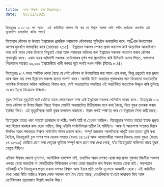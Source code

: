 ```yaml
---
title:  ভাগ্য নিৰূপণ কৰা সিদ্ধান্তসমূহ।
date:   05/11/2025
---
```


`যিহোচূৱাঃ ৮:১-২৯ পদ পঢ়ক। এই কাহিনীয়ে আমাক কি কয় যে ঈশ্বৰে আমাৰ অতি গভীৰ ব্যৰ্থতাক কেনেকৈ এটা সুযোগলৈ ৰূপান্তৰিত কৰিব পাৰে?`

যিহোৱাৰ কৌশল বা উপায়ে ইস্ৰায়েলৰ প্ৰাৰম্ভিক পৰাজয়ক কৌশলগত সুবিধালৈ ৰূপান্তৰিত কৰে, আËখাৰ উপত্যকাক আশাৰ দুৱাৰলৈ ৰূপান্তৰিত কৰে (হোচেয়াঃ ২:১৫)। ইস্ৰায়েল সকলৰ ওপৰত প্ৰথম জয়লাভ কৰি অত্যাধিক আত্মবিশ্বাস লাভ কৰি অয়ৰ লোক বিলাকে পিছুৱাই যোৱা আৰু পৰাজয়ৰ অভিনয় কৰা ইস্ৰায়েল সকলক আক্ৰমণ কৰাৰ কৌশল পুনৰাবৃত্তি কৰে। এবাৰ অয়ৰ অধিবাসী সকলক তেওঁলোকৰ দূৰ্গৰ পৰা প্ৰলোভিত কৰি উলিয়াই অনাৰ পিছত, নগৰখনৰ পিছফালে অৱস্থত ৩০,০০০ ইস্ৰায়েলীয়ে খালী নগৰত জুই লগাই দখল কৰিব (যিহোঃ ৮:৪)।

যিহোচূৱাঃ ৮:৭ পদত স্পষ্টকৈ কোৱা হৈছে যে সেই কৌশল বা উপায়টোৱে জয় আনে এনে নহয়, কিন্তু প্ৰভুৱেই জয় প্ৰদান কৰে আৰু অয় নগৰ ইস্ৰায়েল সকলৰ হাতত সমৰ্পণ কৰে। আনকি যিটো অধ্যায়ত পুস্তকখনৰ আন যিকোনো অধ্যায়তকৈ সামৰিক দিশবোৰে অধিক আধিপত্য বিস্তাৰ কৰে, সেই অধ্যায়টোত পদটোৱে এই অন্তৰ্নিহিত সত্যটোক উজ্জ্বল কৰি তুলিছে যে জয় হৈছে যিহোৱাৰ উপহাৰ।

যুদ্ধৰ নিৰ্ণায়ক মুহূৰ্ত্তটো ঘটে যেতিয়া অয়ৰ লোকসকলে নগৰ এৰি ইস্ৰায়েল সকলক খেদিবলৈ আৰম্ভ কৰে। যিহোচূৱাঃ ৮:২ পদত কৌশল বা উপায় দিয়াৰ পিছত ঈশ্বৰে গোটেই অধ্যায়টোত দ্বিতীয়বাৰৰ বাবে কথা কৈছে, যিয়ে যুদ্ধৰ তদাৰক কৰাৰ ইংগিত দিয়ে। এই মুহূৰ্ত্তলৈকে আমি যুদ্ধৰ ফলাফল নাজানো। ইয়াৰ পৰাই স্পষ্ট হৈ পৰে যে ইস্ৰায়েল সৈন্য জয়ী হৈছে।

যিহোচূৱাৰ হাতত থকা অস্ত্ৰটো তৰোৱাল বা লাঠী১ সলনি যাঠি বা হেংদান আছিল। যিহোচূৱাৰ সময়ত হয়তো ইয়াক প্ৰকৃত অস্ত্ৰ হিচাবে ব্যৱহাৰ কৰা হোৱা নাছিল, কিন্তু এইটো সাৰ্বভৌমত্বৰ প্ৰতীক হৈ পৰিছিল। আৰু ই আক্ৰমণৰ সংকেত দিয়াৰ উপৰিও অয়ৰ পৰাজয়ত ঈশ্বৰৰ সাৰ্বভৌম শাসন প্ৰকাশ কৰে। সম্পূৰ্ণ জয়লাভ নকৰালৈকে লাখুটি ডাল হাতত তুলি ৰখা হৈছিল, যিহোচূৱাই চূফ সাগৰ পাৰ হোৱাৰ সময়ত (যাত্ৰাঃ ১৪:১৬) আৰু আমালেকীয়া সকলৰ বিৰুদ্ধে হোৱা যুদ্ধত (যাত্ৰাঃ ১৭:১১-১৩) মোচিয়ে গ্ৰহণ কৰা নেতৃত্বৰ ভূমিকা সম্পূৰ্ণ ৰূপে গ্ৰহণ কৰা দেখা গৈছে, য’ত যিহোচূৱাই ব্যক্তিগত ভাৱে যুদ্ধৰ নেতৃত্ব দিছিল।

এইবাৰ ঈশ্বৰৰ কোনো দৃশ্যমান, অলৌকিক হস্তক্ষেপ নাই, তথাপিও অয়ৰ ওপৰত হোৱা জয় প্ৰথম পুৰুষত মিচৰীয়া সকলৰ ওপৰত হোৱা জয়তকৈ বা শেহতীয়াকৈ যিৰিহোমৰ ওপৰত হোৱা জয়তকৈ কম ঈশ্বৰৰ সহায়ত হোৱা নাই। সফলতাৰ চাবিকাঠি হ’ল যিহোচূৱাৰ প্ৰভুৰ বাক্যৰ ওপৰত বিশ্বাস আৰু ইয়াৰ প্ৰতি তেওঁৰ দৃঢ়ভাৱে আজ্ঞাধীন হোৱা। এই কাহিনীত দেখা পোৱা নীতি আজিও ঈশ্বৰৰ লোক সকলৰ বাবে বৈধ হৈয়ে আছে, তেওঁবিলাকে য’তেই নাথাকক কিয় আৰু তেওঁবিলাকৰ প্ৰত্যাহ্বান যিয়েই নহওঁক কিয়।